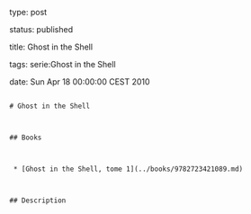 type: post
status: published
title: Ghost in the Shell
tags: serie:Ghost in the Shell
date: Sun Apr 18 00:00:00 CEST 2010
~~~~~~
# Ghost in the Shell

## Books

 * [Ghost in the Shell, tome 1](../books/9782723421089.md)

## Description
